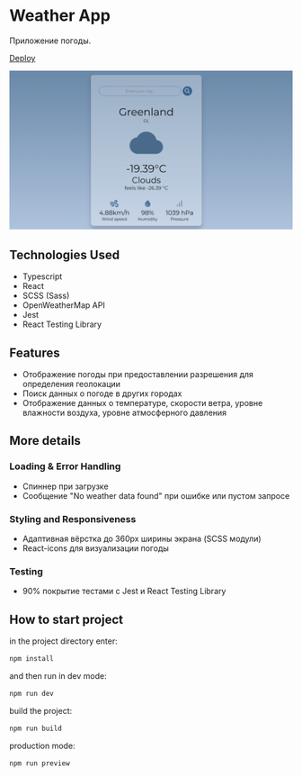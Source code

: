 # Weather App

Приложение погоды.

[Deploy](https://currentweatherdata.netlify.app/)

<img src="./src/assets/weatherapp-preview.png" alt="preview">

## Technologies Used

- Typescript
- React
- SCSS (Sass)
- OpenWeatherMap API
- Jest
- React Testing Library

## Features

- Отображение погоды при предоставлении разрешения для определения геолокации
- Поиск данных о погоде в других городах
- Отображение данных о температуре, скорости ветра, уровне влажности воздуха, уровне атмосферного давления

## More details

### Loading & Error Handling

- Спиннер при загрузке
- Сообщение "No weather data found" при ошибке или пустом запросе

### Styling and Responsiveness

- Адаптивная вёрстка до 360px ширины экрана (SCSS модули)
- React-icons для визуализации погоды

### Testing

- 90% покрытие тестами с Jest и React Testing Library

## How to start project

in the project directory enter:

```js
npm install
```

and then run in dev mode:

```js
npm run dev
```

build the project:

```js
npm run build
```

production mode:

```js
npm run preview
```
